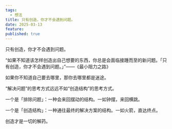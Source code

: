 ```yaml
---
tags:
  - 想法
title: 只有创造，你才不会遇到问题。
date: 2025-03-13
feature: 
published: true
---
```


只有创造，你才不会遇到问题。

“如果不知道该怎样创造出自己想要的东西，你总是会面临接踵而至的新问题。「只有创造，你才不会遇到问题。」”——《最小阻力之路》

如果你不知道自己要去哪里，那你去哪里都是迷途。

“解决问题”的思考方式远远不如“创造结构”的思考方式。

一个是「排除问题」：一种会来回摆动的结构。一如钟摆，来回横跳。

一个是「创造结构」：一种通往最终的解决方案的结构。一如火箭，直达终点。

创造才是一切的解药。

